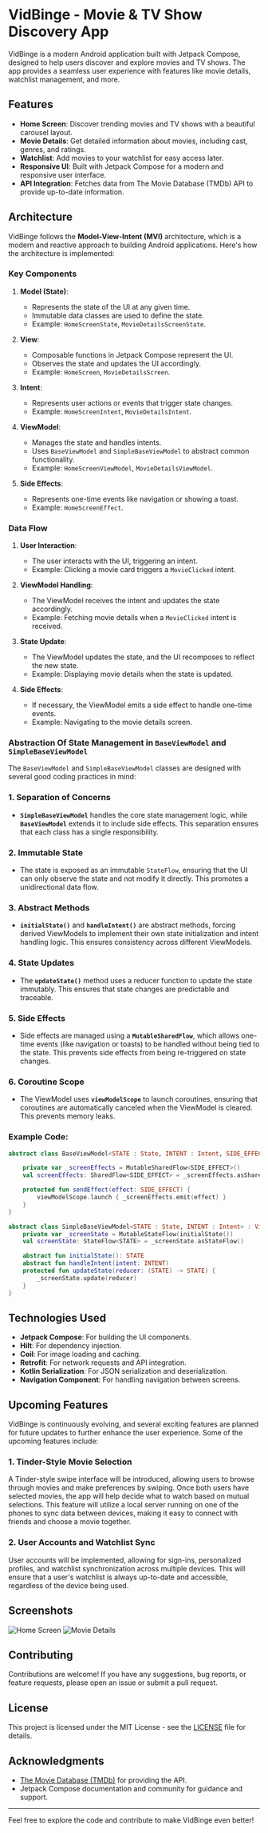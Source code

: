 # VidBinge - Movie & TV Show Discovery App

VidBinge is a modern Android application built with Jetpack Compose, designed to help users discover and explore movies and TV shows. The app provides a seamless user experience with features like movie details, watchlist management, and more.

## Features

- **Home Screen**: Discover trending movies and TV shows with a beautiful carousel layout.
- **Movie Details**: Get detailed information about movies, including cast, genres, and ratings.
- **Watchlist**: Add movies to your watchlist for easy access later.
- **Responsive UI**: Built with Jetpack Compose for a modern and responsive user interface.
- **API Integration**: Fetches data from The Movie Database (TMDb) API to provide up-to-date information.

## Architecture

VidBinge follows the **Model-View-Intent (MVI)** architecture, which is a modern and reactive approach to building Android applications. Here's how the architecture is implemented:

### Key Components

1. **Model (State)**:
   - Represents the state of the UI at any given time.
   - Immutable data classes are used to define the state.
   - Example: `HomeScreenState`, `MovieDetailsScreenState`.

2. **View**:
   - Composable functions in Jetpack Compose represent the UI.
   - Observes the state and updates the UI accordingly.
   - Example: `HomeScreen`, `MovieDetailsScreen`.

3. **Intent**:
   - Represents user actions or events that trigger state changes.
   - Example: `HomeScreenIntent`, `MovieDetailsIntent`.

4. **ViewModel**:
   - Manages the state and handles intents.
   - Uses `BaseViewModel` and `SimpleBaseViewModel` to abstract common functionality.
   - Example: `HomeScreenViewModel`, `MovieDetailsViewModel`.

5. **Side Effects**:
   - Represents one-time events like navigation or showing a toast.
   - Example: `HomeScreenEffect`.

### Data Flow

1. **User Interaction**:
   - The user interacts with the UI, triggering an intent.
   - Example: Clicking a movie card triggers a `MovieClicked` intent.

2. **ViewModel Handling**:
   - The ViewModel receives the intent and updates the state accordingly.
   - Example: Fetching movie details when a `MovieClicked` intent is received.

3. **State Update**:
   - The ViewModel updates the state, and the UI recomposes to reflect the new state.
   - Example: Displaying movie details when the state is updated.

4. **Side Effects**:
   - If necessary, the ViewModel emits a side effect to handle one-time events.
   - Example: Navigating to the movie details screen.

### Abstraction Of State Management in `BaseViewModel` and `SimpleBaseViewModel`

The `BaseViewModel` and `SimpleBaseViewModel` classes are designed with several good coding practices in mind:

### 1. **Separation of Concerns**
- **`SimpleBaseViewModel`** handles the core state management logic, while **`BaseViewModel`** extends it to include side effects. This separation ensures that each class has a single responsibility.

### 2. **Immutable State**
- The state is exposed as an immutable `StateFlow`, ensuring that the UI can only observe the state and not modify it directly. This promotes a unidirectional data flow.

### 3. **Abstract Methods**
- **`initialState()`** and **`handleIntent()`** are abstract methods, forcing derived ViewModels to implement their own state initialization and intent handling logic. This ensures consistency across different ViewModels.

### 4. **State Updates**
- The **`updateState()`** method uses a reducer function to update the state immutably. This ensures that state changes are predictable and traceable.

### 5. **Side Effects**
- Side effects are managed using a **`MutableSharedFlow`**, which allows one-time events (like navigation or toasts) to be handled without being tied to the state. This prevents side effects from being re-triggered on state changes.

### 6. **Coroutine Scope**
- The ViewModel uses **`viewModelScope`** to launch coroutines, ensuring that coroutines are automatically canceled when the ViewModel is cleared. This prevents memory leaks.

### Example Code:

```kotlin
abstract class BaseViewModel<STATE : State, INTENT : Intent, SIDE_EFFECT : SideEffect> : SimpleBaseViewModel<STATE, INTENT>() {

    private var _screenEffects = MutableSharedFlow<SIDE_EFFECT>()
    val screenEffects: SharedFlow<SIDE_EFFECT> = _screenEffects.asSharedFlow()

    protected fun sendEffect(effect: SIDE_EFFECT) {
        viewModelScope.launch { _screenEffects.emit(effect) }
    }
}

abstract class SimpleBaseViewModel<STATE : State, INTENT : Intent> : ViewModel() {
    private var _screenState = MutableStateFlow(initialState())
    val screenState: StateFlow<STATE> = _screenState.asStateFlow()

    abstract fun initialState(): STATE
    abstract fun handleIntent(intent: INTENT)
    protected fun updateState(reducer: (STATE) -> STATE) {
        _screenState.update(reducer)
    }
}
```

## Technologies Used

- **Jetpack Compose**: For building the UI components.
- **Hilt**: For dependency injection.
- **Coil**: For image loading and caching.
- **Retrofit**: For network requests and API integration.
- **Kotlin Serialization**: For JSON serialization and deserialization.
- **Navigation Component**: For handling navigation between screens.

## Upcoming Features
VidBinge is continuously evolving, and several exciting features are planned for future updates to further enhance the user experience. Some of the upcoming features include:

### 1. **Tinder-Style Movie Selection**
A Tinder-style swipe interface will be introduced, allowing users to browse through movies and make preferences by swiping. Once both users have selected movies, the app will help decide what to watch based on mutual selections. This feature will utilize a local server running on one of the phones to sync data between devices, making it easy to connect with friends and choose a movie together.

### 2. **User Accounts and Watchlist Sync**
User accounts will be implemented, allowing for sign-ins, personalized profiles, and watchlist synchronization across multiple devices. This will ensure that a user's watchlist is always up-to-date and accessible, regardless of the device being used.

## Screenshots

![Home Screen](screenshots/home_screen.png) ![Movie Details](screenshots/movie_details.png)

## Contributing

Contributions are welcome! If you have any suggestions, bug reports, or feature requests, please open an issue or submit a pull request.

## License

This project is licensed under the MIT License - see the [LICENSE](LICENSE) file for details.

## Acknowledgments

- [The Movie Database (TMDb)](https://www.themoviedb.org/) for providing the API.
- Jetpack Compose documentation and community for guidance and support.

---

Feel free to explore the code and contribute to make VidBinge even better!
